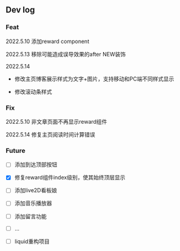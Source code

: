 ## Dev log

### Feat

2022.5.10 添加reward component

2022.5.13 移除可能造成误导效果的after NEW装饰

2022.5.14 

- 修改主页博客展示样式为文字+图片，支持移动和PC端不同样式显示

- 修改滚动条样式



### Fix

2022.5.10 非文章页面不再显示reward组件

2022.5.14 修复主页阅读时间计算错误





### Future

- [ ] 添加到达顶部按钮
- [x] 修复reward组件index级别，使其始终顶层显示
- [ ] 添加live2D看板娘
- [ ] 添加音乐播放器
- [ ] 添加留言功能
- [ ] ...
- [ ] liquid重构项目



